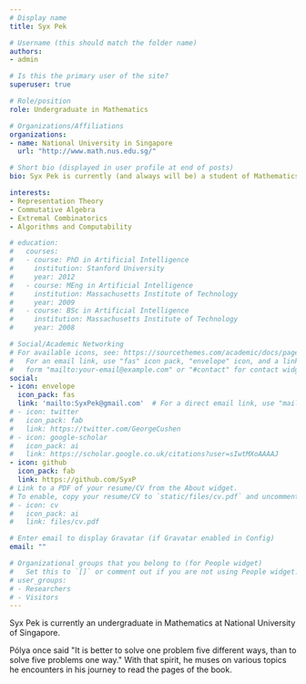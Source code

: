 ```yaml
---
# Display name
title: Syx Pek

# Username (this should match the folder name)
authors:
- admin

# Is this the primary user of the site?
superuser: true

# Role/position
role: Undergraduate in Mathematics

# Organizations/Affiliations
organizations:
- name: National University in Singapore
  url: "http://www.math.nus.edu.sg/"

# Short bio (displayed in user profile at end of posts)
bio: Syx Pek is currently (and always will be) a student of Mathematics.

interests:
- Representation Theory
- Commutative Algebra
- Extremal Combinatorics
- Algorithms and Computability

# education:
#   courses:
#   - course: PhD in Artificial Intelligence
#     institution: Stanford University
#     year: 2012
#   - course: MEng in Artificial Intelligence
#     institution: Massachusetts Institute of Technology
#     year: 2009
#   - course: BSc in Artificial Intelligence
#     institution: Massachusetts Institute of Technology
#     year: 2008

# Social/Academic Networking
# For available icons, see: https://sourcethemes.com/academic/docs/page-builder/#icons
#   For an email link, use "fas" icon pack, "envelope" icon, and a link in the
#   form "mailto:your-email@example.com" or "#contact" for contact widget.
social:
- icon: envelope
  icon_pack: fas
  link: 'mailto:SyxPek@gmail.com'  # For a direct email link, use "mailto:test@example.org".
# - icon: twitter
#   icon_pack: fab
#   link: https://twitter.com/GeorgeCushen
# - icon: google-scholar
#   icon_pack: ai
#   link: https://scholar.google.co.uk/citations?user=sIwtMXoAAAAJ
- icon: github
  icon_pack: fab
  link: https://github.com/SyxP
# Link to a PDF of your resume/CV from the About widget.
# To enable, copy your resume/CV to `static/files/cv.pdf` and uncomment the lines below.
# - icon: cv
#   icon_pack: ai
#   link: files/cv.pdf

# Enter email to display Gravatar (if Gravatar enabled in Config)
email: ""

# Organizational groups that you belong to (for People widget)
#   Set this to `[]` or comment out if you are not using People widget.
# user_groups:
# - Researchers
# - Visitors
---
```


Syx Pek is currently an undergraduate in Mathematics at National University of Singapore. 

Pólya once said "It is better to solve one problem five different ways, than to solve five problems one way." With that spirit, he muses on various topics he encounters in his journey to read the pages of the book.

